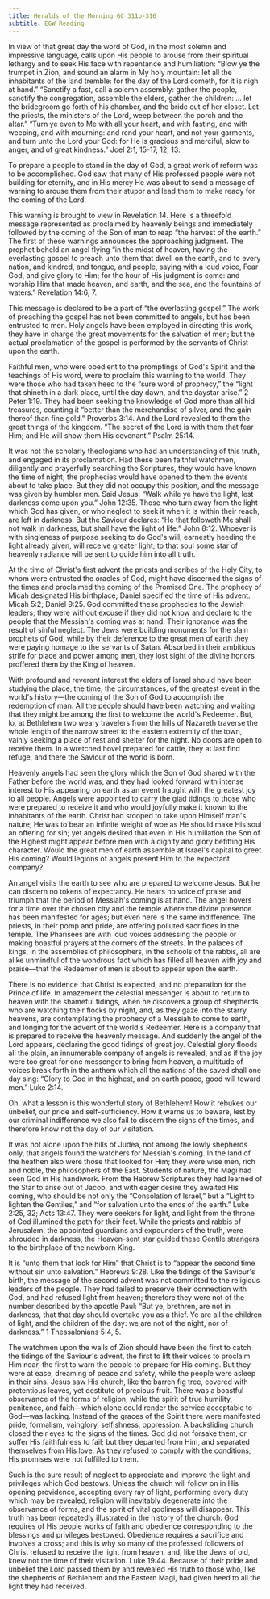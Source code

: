 ```yaml
---
title: Heralds of the Morning GC 311b-316
subtitle: EGW Reading
---
```


In view of that great day the word of God, in the most solemn and impressive language, calls upon His people to arouse from their spiritual lethargy and to seek His face with repentance and humiliation: “Blow ye the trumpet in Zion, and sound an alarm in My holy mountain: let all the inhabitants of the land tremble: for the day of the Lord cometh, for it is nigh at hand.” “Sanctify a fast, call a solemn assembly: gather the people, sanctify the congregation, assemble the elders, gather the children: ... let the bridegroom go forth of his chamber, and the bride out of her closet. Let the priests, the ministers of the Lord, weep between the porch and the altar.” “Turn ye even to Me with all your heart, and with fasting, and with weeping, and with mourning: and rend your heart, and not your garments, and turn unto the Lord your God: for He is gracious and merciful, slow to anger, and of great kindness.” Joel 2:1, 15-17, 12, 13.

To prepare a people to stand in the day of God, a great work of reform was to be accomplished. God saw that many of His professed people were not building for eternity, and in His mercy He was about to send a message of warning to arouse them from their stupor and lead them to make ready for the coming of the Lord.

This warning is brought to view in Revelation 14. Here is a threefold message represented as proclaimed by heavenly beings and immediately followed by the coming of the Son of man to reap “the harvest of the earth.” The first of these warnings announces the approaching judgment. The prophet beheld an angel flying “in the midst of heaven, having the everlasting gospel to preach unto them that dwell on the earth, and to every nation, and kindred, and tongue, and people, saying with a loud voice, Fear God, and give glory to Him; for the hour of His judgment is come: and worship Him that made heaven, and earth, and the sea, and the fountains of waters.” Revelation 14:6, 7.

This message is declared to be a part of “the everlasting gospel.” The work of preaching the gospel has not been committed to angels, but has been entrusted to men. Holy angels have been employed in directing this work, they have in charge the great movements for the salvation of men; but the actual proclamation of the gospel is performed by the servants of Christ upon the earth.

Faithful men, who were obedient to the promptings of God's Spirit and the teachings of His word, were to proclaim this warning to the world. They were those who had taken heed to the “sure word of prophecy,” the “light that shineth in a dark place, until the day dawn, and the daystar arise.” 2 Peter 1:19. They had been seeking the knowledge of God more than all hid treasures, counting it “better than the merchandise of silver, and the gain thereof than fine gold.” Proverbs 3:14. And the Lord revealed to them the great things of the kingdom. “The secret of the Lord is with them that fear Him; and He will show them His covenant.” Psalm 25:14.

It was not the scholarly theologians who had an understanding of this truth, and engaged in its proclamation. Had these been faithful watchmen, diligently and prayerfully searching the Scriptures, they would have known the time of night; the prophecies would have opened to them the events about to take place. But they did not occupy this position, and the message was given by humbler men. Said Jesus: “Walk while ye have the light, lest darkness come upon you.” John 12:35. Those who turn away from the light which God has given, or who neglect to seek it when it is within their reach, are left in darkness. But the Saviour declares: “He that followeth Me shall not walk in darkness, but shall have the light of life.” John 8:12. Whoever is with singleness of purpose seeking to do God's will, earnestly heeding the light already given, will receive greater light; to that soul some star of heavenly radiance will be sent to guide him into all truth.

At the time of Christ's first advent the priests and scribes of the Holy City, to whom were entrusted the oracles of God, might have discerned the signs of the times and proclaimed the coming of the Promised One. The prophecy of Micah designated His birthplace; Daniel specified the time of His advent. Micah 5:2; Daniel 9:25. God committed these prophecies to the Jewish leaders; they were without excuse if they did not know and declare to the people that the Messiah's coming was at hand. Their ignorance was the result of sinful neglect. The Jews were building monuments for the slain prophets of God, while by their deference to the great men of earth they were paying homage to the servants of Satan. Absorbed in their ambitious strife for place and power among men, they lost sight of the divine honors proffered them by the King of heaven.

With profound and reverent interest the elders of Israel should have been studying the place, the time, the circumstances, of the greatest event in the world's history—the coming of the Son of God to accomplish the redemption of man. All the people should have been watching and waiting that they might be among the first to welcome the world's Redeemer. But, lo, at Bethlehem two weary travelers from the hills of Nazareth traverse the whole length of the narrow street to the eastern extremity of the town, vainly seeking a place of rest and shelter for the night. No doors are open to receive them. In a wretched hovel prepared for cattle, they at last find refuge, and there the Saviour of the world is born.

Heavenly angels had seen the glory which the Son of God shared with the Father before the world was, and they had looked forward with intense interest to His appearing on earth as an event fraught with the greatest joy to all people. Angels were appointed to carry the glad tidings to those who were prepared to receive it and who would joyfully make it known to the inhabitants of the earth. Christ had stooped to take upon Himself man's nature; He was to bear an infinite weight of woe as He should make His soul an offering for sin; yet angels desired that even in His humiliation the Son of the Highest might appear before men with a dignity and glory befitting His character. Would the great men of earth assemble at Israel's capital to greet His coming? Would legions of angels present Him to the expectant company?

An angel visits the earth to see who are prepared to welcome Jesus. But he can discern no tokens of expectancy. He hears no voice of praise and triumph that the period of Messiah's coming is at hand. The angel hovers for a time over the chosen city and the temple where the divine presence has been manifested for ages; but even here is the same indifference. The priests, in their pomp and pride, are offering polluted sacrifices in the temple. The Pharisees are with loud voices addressing the people or making boastful prayers at the corners of the streets. In the palaces of kings, in the assemblies of philosophers, in the schools of the rabbis, all are alike unmindful of the wondrous fact which has filled all heaven with joy and praise—that the Redeemer of men is about to appear upon the earth.

There is no evidence that Christ is expected, and no preparation for the Prince of life. In amazement the celestial messenger is about to return to heaven with the shameful tidings, when he discovers a group of shepherds who are watching their flocks by night, and, as they gaze into the starry heavens, are contemplating the prophecy of a Messiah to come to earth, and longing for the advent of the world's Redeemer. Here is a company that is prepared to receive the heavenly message. And suddenly the angel of the Lord appears, declaring the good tidings of great joy. Celestial glory floods all the plain, an innumerable company of angels is revealed, and as if the joy were too great for one messenger to bring from heaven, a multitude of voices break forth in the anthem which all the nations of the saved shall one day sing: “Glory to God in the highest, and on earth peace, good will toward men.” Luke 2:14.

Oh, what a lesson is this wonderful story of Bethlehem! How it rebukes our unbelief, our pride and self-sufficiency. How it warns us to beware, lest by our criminal indifference we also fail to discern the signs of the times, and therefore know not the day of our visitation.

It was not alone upon the hills of Judea, not among the lowly shepherds only, that angels found the watchers for Messiah's coming. In the land of the heathen also were those that looked for Him; they were wise men, rich and noble, the philosophers of the East. Students of nature, the Magi had seen God in His handiwork. From the Hebrew Scriptures they had learned of the Star to arise out of Jacob, and with eager desire they awaited His coming, who should be not only the “Consolation of Israel,” but a “Light to lighten the Gentiles,” and “for salvation unto the ends of the earth.” Luke 2:25, 32; Acts 13:47. They were seekers for light, and light from the throne of God illumined the path for their feet. While the priests and rabbis of Jerusalem, the appointed guardians and expounders of the truth, were shrouded in darkness, the Heaven-sent star guided these Gentile strangers to the birthplace of the newborn King.

It is “unto them that look for Him” that Christ is to “appear the second time without sin unto salvation.” Hebrews 9:28. Like the tidings of the Saviour's birth, the message of the second advent was not committed to the religious leaders of the people. They had failed to preserve their connection with God, and had refused light from heaven; therefore they were not of the number described by the apostle Paul: “But ye, brethren, are not in darkness, that that day should overtake you as a thief. Ye are all the children of light, and the children of the day: we are not of the night, nor of darkness.” 1 Thessalonians 5:4, 5.

The watchmen upon the walls of Zion should have been the first to catch the tidings of the Saviour's advent, the first to lift their voices to proclaim Him near, the first to warn the people to prepare for His coming. But they were at ease, dreaming of peace and safety, while the people were asleep in their sins. Jesus saw His church, like the barren fig tree, covered with pretentious leaves, yet destitute of precious fruit. There was a boastful observance of the forms of religion, while the spirit of true humility, penitence, and faith—which alone could render the service acceptable to God—was lacking. Instead of the graces of the Spirit there were manifested pride, formalism, vainglory, selfishness, oppression. A backsliding church closed their eyes to the signs of the times. God did not forsake them, or suffer His faithfulness to fail; but they departed from Him, and separated themselves from His love. As they refused to comply with the conditions, His promises were not fulfilled to them.

Such is the sure result of neglect to appreciate and improve the light and privileges which God bestows. Unless the church will follow on in His opening providence, accepting every ray of light, performing every duty which may be revealed, religion will inevitably degenerate into the observance of forms, and the spirit of vital godliness will disappear. This truth has been repeatedly illustrated in the history of the church. God requires of His people works of faith and obedience corresponding to the blessings and privileges bestowed. Obedience requires a sacrifice and involves a cross; and this is why so many of the professed followers of Christ refused to receive the light from heaven, and, like the Jews of old, knew not the time of their visitation. Luke 19:44. Because of their pride and unbelief the Lord passed them by and revealed His truth to those who, like the shepherds of Bethlehem and the Eastern Magi, had given heed to all the light they had received.